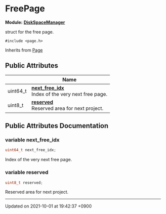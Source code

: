 

# FreePage

**Module:** **[DiskSpaceManager](/Modules/DiskSpaceManager)**



struct for the free page. 


`#include <page.h>`

Inherits from [Page](/Classes/Page)

## Public Attributes

|                | Name           |
| -------------- | -------------- |
| uint64_t | **[next_free_idx](/Classes/FreePage#variable-next_free_idx)** <br>Index of the very next free page.  |
| uint8_t | **[reserved](/Classes/FreePage#variable-reserved)** <br>Reserved area for next project.  |

## Public Attributes Documentation

### variable next_free_idx

```cpp
uint64_t next_free_idx;
```

Index of the very next free page. 

### variable reserved

```cpp
uint8_t reserved;
```

Reserved area for next project. 

-------------------------------

Updated on 2021-10-01 at 19:42:37 +0900